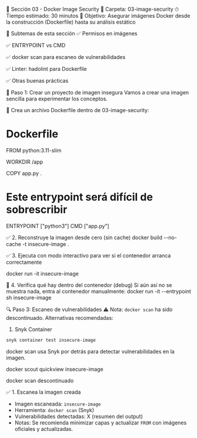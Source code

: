 🐳 Sección 03 - Docker Image Security
📂 Carpeta: 03-image-security
⏱ Tiempo estimado: 30 minutos
🔐 Objetivo: Asegurar imágenes Docker desde la construcción (Dockerfile) hasta su análisis estático

🧩 Subtemas de esta sección
✅ Permisos en imágenes

✅ ENTRYPOINT vs CMD

✅ docker scan para escaneo de vulnerabilidades

✅ Linter: hadolint para Dockerfile

✅ Otras buenas prácticas

🚦 Paso 1: Crear un proyecto de imagen insegura
Vamos a crear una imagen sencilla para experimentar los conceptos.

📄 Crea un archivo Dockerfile dentro de 03-image-security:
# Dockerfile
FROM python:3.11-slim

WORKDIR /app

COPY app.py .

# Este entrypoint será difícil de sobrescribir
ENTRYPOINT ["python3"]
CMD ["app.py"]


✅ 2. Reconstruye la imagen desde cero (sin cache)
docker build --no-cache -t insecure-image .

✅ 3. Ejecuta con modo interactivo para ver si el contenedor arranca correctamente

docker run -it insecure-image

🧪 4. Verifica qué hay dentro del contenedor (debug)
Si aún así no se muestra nada, entra al contenedor manualmente:
docker run -it --entrypoint sh insecure-image

🔍 Paso 3: Escaneo de vulnerabilidades
⚠️ Nota: `docker scan` ha sido descontinuado. Alternativas recomendadas:

1. Snyk Container
```bash
snyk container test insecure-image
```
docker scan usa Snyk por detrás para detectar vulnerabilidades en la imagen.

docker scout quickview insecure-image


docker scan descontinuado

✅ 1. Escanea la imagen creada


- Imagen escaneada: `insecure-image`
- Herramienta: `docker scan` (Snyk)
- Vulnerabilidades detectadas: X (resumen del output)
- Notas: Se recomienda minimizar capas y actualizar `FROM` con imágenes oficiales y actualizadas.